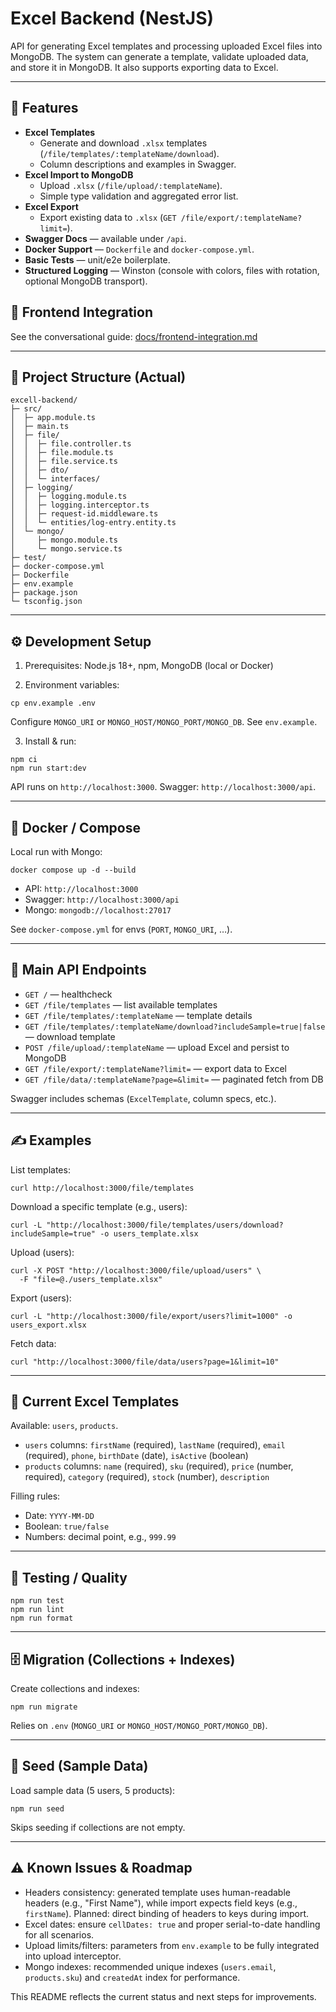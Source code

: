 # Excel Backend (NestJS)

API for generating Excel templates and processing uploaded Excel files into MongoDB. The system can generate a template, validate uploaded data, and store it in MongoDB. It also supports exporting data to Excel.

---

## 🚀 Features

- **Excel Templates**
  - Generate and download `.xlsx` templates (`/file/templates/:templateName/download`).
  - Column descriptions and examples in Swagger.
- **Excel Import to MongoDB**
  - Upload `.xlsx` (`/file/upload/:templateName`).
  - Simple type validation and aggregated error list.
- **Excel Export**
  - Export existing data to `.xlsx` (`GET /file/export/:templateName?limit=`).
- **Swagger Docs** — available under `/api`.
- **Docker Support** — `Dockerfile` and `docker-compose.yml`.
- **Basic Tests** — unit/e2e boilerplate.
- **Structured Logging** — Winston (console with colors, files with rotation, optional MongoDB transport).

## 🧩 Frontend Integration

See the conversational guide: [docs/frontend-integration.md](docs/frontend-integration.md)

---

## 📂 Project Structure (Actual)

```
excell-backend/
├─ src/
│  ├─ app.module.ts
│  ├─ main.ts
│  ├─ file/
│  │  ├─ file.controller.ts
│  │  ├─ file.module.ts
│  │  ├─ file.service.ts
│  │  ├─ dto/
│  │  └─ interfaces/
│  ├─ logging/
│  │  ├─ logging.module.ts
│  │  ├─ logging.interceptor.ts
│  │  ├─ request-id.middleware.ts
│  │  └─ entities/log-entry.entity.ts
│  └─ mongo/
│     ├─ mongo.module.ts
│     └─ mongo.service.ts
├─ test/
├─ docker-compose.yml
├─ Dockerfile
├─ env.example
├─ package.json
└─ tsconfig.json
```

---

## ⚙️ Development Setup

1. Prerequisites: Node.js 18+, npm, MongoDB (local or Docker)

2. Environment variables:

```
cp env.example .env
```

Configure `MONGO_URI` or `MONGO_HOST/MONGO_PORT/MONGO_DB`. See `env.example`.

3. Install & run:

```
npm ci
npm run start:dev
```

API runs on `http://localhost:3000`. Swagger: `http://localhost:3000/api`.

---

## 🐳 Docker / Compose

Local run with Mongo:

```
docker compose up -d --build
```

- API: `http://localhost:3000`
- Swagger: `http://localhost:3000/api`
- Mongo: `mongodb://localhost:27017`

See `docker-compose.yml` for envs (`PORT`, `MONGO_URI`, …).

---

## 📘 Main API Endpoints

- `GET /` — healthcheck
- `GET /file/templates` — list available templates
- `GET /file/templates/:templateName` — template details
- `GET /file/templates/:templateName/download?includeSample=true|false` — download template
- `POST /file/upload/:templateName` — upload Excel and persist to MongoDB
- `GET /file/export/:templateName?limit=` — export data to Excel
- `GET /file/data/:templateName?page=&limit=` — paginated fetch from DB

Swagger includes schemas (`ExcelTemplate`, column specs, etc.).

---

## ✍️ Examples

List templates:

```
curl http://localhost:3000/file/templates
```

Download a specific template (e.g., users):

```
curl -L "http://localhost:3000/file/templates/users/download?includeSample=true" -o users_template.xlsx
```

Upload (users):

```
curl -X POST "http://localhost:3000/file/upload/users" \
  -F "file=@./users_template.xlsx"
```

Export (users):

```
curl -L "http://localhost:3000/file/export/users?limit=1000" -o users_export.xlsx
```

Fetch data:

```
curl "http://localhost:3000/file/data/users?page=1&limit=10"
```

---

## 🧩 Current Excel Templates

Available: `users`, `products`.

- `users` columns: `firstName` (required), `lastName` (required), `email` (required), `phone`, `birthDate` (date), `isActive` (boolean)
- `products` columns: `name` (required), `sku` (required), `price` (number, required), `category` (required), `stock` (number), `description`

Filling rules:

- Date: `YYYY-MM-DD`
- Boolean: `true/false`
- Numbers: decimal point, e.g., `999.99`

---

## 🧪 Testing / Quality

```
npm run test
npm run lint
npm run format
```

---

## 🗄️ Migration (Collections + Indexes)

Create collections and indexes:

```
npm run migrate
```

Relies on `.env` (`MONGO_URI` or `MONGO_HOST/MONGO_PORT/MONGO_DB`).

---

## 🌱 Seed (Sample Data)

Load sample data (5 users, 5 products):

```
npm run seed
```

Skips seeding if collections are not empty.

---

## ⚠️ Known Issues & Roadmap

- Headers consistency: generated template uses human-readable headers (e.g., "First Name"), while import expects field keys (e.g., `firstName`). Planned: direct binding of headers to keys during import.
- Excel dates: ensure `cellDates: true` and proper serial-to-date handling for all scenarios.
- Upload limits/filters: parameters from `env.example` to be fully integrated into upload interceptor.
- Mongo indexes: recommended unique indexes (`users.email`, `products.sku`) and `createdAt` index for performance.

This README reflects the current status and next steps for improvements.

